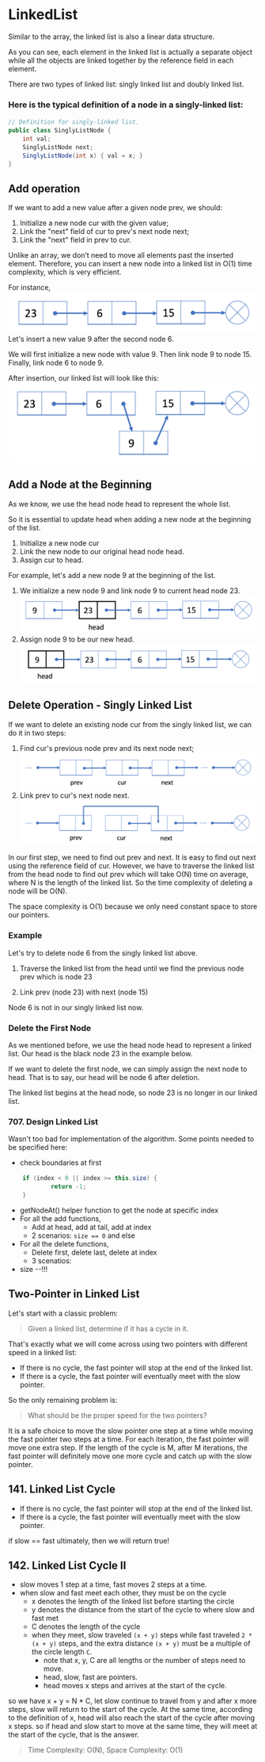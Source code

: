 # LinkedList

Similar to the array, the linked list is also a linear data structure.

As you can see, each element in the linked list is actually a separate object while all the objects are linked together by the reference field in each element.

There are two types of linked list: singly linked list and doubly linked list.

### Here is the typical definition of a node in a singly-linked list:

```java
// Definition for singly-linked list.
public class SinglyListNode {
    int val;
    SinglyListNode next;
    SinglyListNode(int x) { val = x; }
}
```

## Add operation

If we want to add a new value after a given node prev, we should:

1. Initialize a new node cur with the given value;
2. Link the "next" field of cur to prev's next node next;
3. Link the "next" field in prev to cur.

Unlike an array, we don’t need to move all elements past the inserted element. Therefore, you can insert a new node into a linked list in O(1) time complexity, which is very efficient.

For instance,
![](assets/screen-shot-2018-04-12-at-152754.png)
Let's insert a new value 9 after the second node 6.

We will first initialize a new node with value 9. Then link node 9 to node 15. Finally, link node 6 to node 9.

After insertion, our linked list will look like this:
![](assets/screen-shot-2018-04-12-at-154238.png)

## Add a Node at the Beginning

As we know, we use the head node head to represent the whole list.

So it is essential to update head when adding a new node at the beginning of the list.

1. Initialize a new node cur
2. Link the new node to our original head node head.
3. Assign cur to head.

For example, let's add a new node 9 at the beginning of the list.

1. We initialize a new node 9 and link node 9 to current head node 23.
   ![](assets/screen-shot-2018-04-19-at-125118.png)
2. Assign node 9 to be our new head.
   ![](assets/screen-shot-2018-04-19-at-125350.png)

## Delete Operation - Singly Linked List

If we want to delete an existing node cur from the singly linked list, we can do it in two steps:

1. Find cur's previous node prev and its next node next;
   ![](assets/screen-shot-2018-04-26-at-203558.png)
2. Link prev to cur's next node next.
   ![](assets/screen-shot-2018-04-26-at-203640.png)

In our first step, we need to find out prev and next. It is easy to find out next using the reference field of cur. However, we have to traverse the linked list from the head node to find out prev which will take O(N) time on average, where N is the length of the linked list. So the time complexity of deleting a node will be O(N).

The space complexity is O(1) because we only need constant space to store our pointers.

### Example

Let's try to delete node 6 from the singly linked list above.

1. Traverse the linked list from the head until we find the previous node prev which is node 23

2. Link prev (node 23) with next (node 15)

Node 6 is not in our singly linked list now.

### Delete the First Node

As we mentioned before, we use the head node head to represent a linked list. Our head is the black node 23 in the example below.

If we want to delete the first node, we can simply assign the next node to head. That is to say, our head will be node 6 after deletion.

The linked list begins at the head node, so node 23 is no longer in our linked list.

### 707. Design Linked List

Wasn't too bad for implementation of the algorithm. Some points needed to be specified here:

- check boundaries at first

```java
    if (index < 0 || index >= this.size) {
            return -1;
    }
```

- getNodeAt() helper function to get the node at specific index
- For all the add functions,
  - Add at head, add at tail, add at index
  - 2 scenarios: `size == 0` and else
- For all the delete functions,
  - Delete first, delete last, delete at index
  - 3 scenatios:
- size --!!!

## Two-Pointer in Linked List

Let's start with a classic problem:

> Given a linked list, determine if it has a cycle in it.

That's exactly what we will come across using two pointers with different speed in a linked list:

- If there is no cycle, the fast pointer will stop at the end of the linked list.
- If there is a cycle, the fast pointer will eventually meet with the slow pointer.

So the only remaining problem is:

> What should be the proper speed for the two pointers?

It is a safe choice to move the slow pointer one step at a time while moving the fast pointer two steps at a time. For each iteration, the fast pointer will move one extra step. If the length of the cycle is M, after M iterations, the fast pointer will definitely move one more cycle and catch up with the slow pointer.

## 141. Linked List Cycle

- If there is no cycle, the fast pointer will stop at the end of the linked list.
- If there is a cycle, the fast pointer will eventually meet with the slow pointer.

if slow == fast ultimately, then we will return true!

## 142. Linked List Cycle II

- slow moves 1 step at a time, fast moves 2 steps at a time.
- when slow and fast meet each other, they must be on the cycle
  - x denotes the length of the linked list before starting the circle
  - y denotes the distance from the start of the cycle to where slow and fast met
  - C denotes the length of the cycle
  - when they meet, slow traveled `(x + y)` steps while fast traveled `2 * (x + y)` steps, and the extra distance `(x + y)` must be a multiple of the circle length `C`.
    - note that x, y, C are all lengths or the number of steps need to move.
    - head, slow, fast are pointers.
    - head moves x steps and arrives at the start of the cycle.

so we have x + y = N \* C, let slow continue to travel from y and after x more steps, slow will return to the start of the cycle.
At the same time, according to the definition of x, head will also reach the start of the cycle after moving x steps.
so if head and slow start to move at the same time, they will meet at the start of the cycle, that is the answer.

> Time Complexity: O(N), Space Complexity: O(1)
